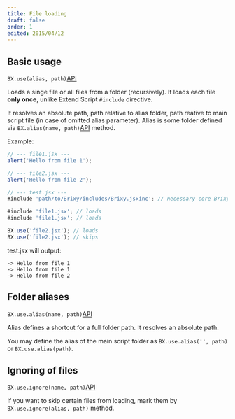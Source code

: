 ```yaml
---
title: File loading
draft: false
order: 1
edited: 2015/04/12
---
```

## Basic usage

`BX.use(alias, path)`[API](API_LINK/BX.use.html#.use)

Loads a singe file or all files from a folder (recursively). It loads each file **only once**, unlike Extend Script `#include` directive.

It resolves an absolute path, path relative to alias folder, path reative to main script file (in case of omitted alias parameter). Alias is some folder defined via `BX.alias(name, path)`[API](API_LINK/BX.use.html#.alias) method.

Example:
```javascript
// --- file1.jsx ---
alert('Hello from file 1');
```

```javascript
// --- file2.jsx ---
alert('Hello from file 2');
```

```javascript
// --- test.jsx ---
#include 'path/to/Brixy/includes/Brixy.jsxinc'; // necessary core Brixy library

#include 'file1.jsx'; // loads
#include 'file1.jsx'; // loads

BX.use('file2.jsx'); // loads
BX.use('file2.jsx'); // skips
```

test.jsx will output:
```output
-> Hello from file 1
-> Hello from file 1
-> Hello from file 2
```

## Folder aliases

`BX.use.alias(name, path)`[API](API_LINK/BX.use.html#.alias)

Alias defines a shortcut for a full folder path. It resolves an absolute path.

You may define the alias of the main script folder as `BX.use.alias('', path)` or `BX.use.alias(path)`.


## Ignoring of files

`BX.use.ignore(name, path)`[API](API_LINK/BX.use.html#.ignore)

If you want to skip certain files from loading, mark them by `BX.use.ignore(alias, path)` method.
